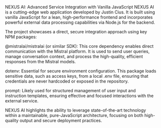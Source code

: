 NEXUS AI: Advanced Service Integration with Vanilla JavaScript
NEXUS AI is a cutting-edge web application developed by Justin Cius. It is built using vanilla JavaScript for a lean, high-performance frontend and incorporates powerful external data processing capabilities via Node.js for the backend.

The project showcases a direct, secure integration approach using key NPM packages:

@mistralai/mistralai (or similar SDK): This core dependency enables direct communication with the Mistral platform. It is used to send user queries, manage conversation context, and process the high-quality, efficient responses from the Mistral models.

dotenv: Essential for secure environment configuration. This package loads sensitive data, such as access keys, from a local .env file, ensuring that credentials are never hardcoded or exposed in the repository.

prompt: Likely used for structured management of user input and instruction templates, ensuring effective and focused interactions with the external service.

NEXUS AI highlights the ability to leverage state-of-the-art technology within a maintainable, pure-JavaScript architecture, focusing on both high-quality output and secure deployment practices.

